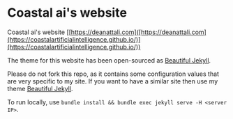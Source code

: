 # Coastal ai's website

Coastal ai's website [[https://deanattali.com]([https://deanattali.com](https://coastalartificialintelligence.github.io/)](https://coastalartificialintelligence.github.io/))

The theme for this website has been open-sourced as [Beautiful Jekyll](https://beautifuljekyll.com/).

Please do not fork this repo, as it contains some configuration values that are very specific to my site. If you want to have a similar site then use my theme [Beautiful Jekyll](https://github.com/daattali/beautiful-jekyll).

To run locally, use `bundle install && bundle exec jekyll serve -H <server IP>`.

